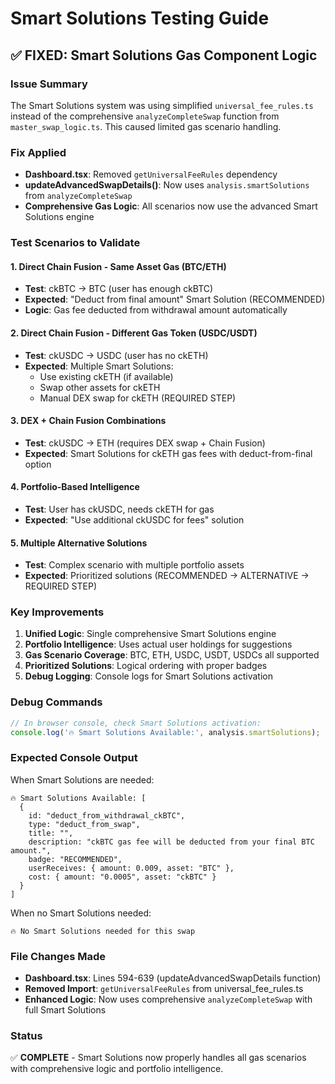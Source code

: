 # Smart Solutions Testing Guide

## ✅ FIXED: Smart Solutions Gas Component Logic

### Issue Summary
The Smart Solutions system was using simplified `universal_fee_rules.ts` instead of the comprehensive `analyzeCompleteSwap` function from `master_swap_logic.ts`. This caused limited gas scenario handling.

### Fix Applied
- **Dashboard.tsx**: Removed `getUniversalFeeRules` dependency
- **updateAdvancedSwapDetails()**: Now uses `analysis.smartSolutions` from `analyzeCompleteSwap`
- **Comprehensive Gas Logic**: All scenarios now use the advanced Smart Solutions engine

### Test Scenarios to Validate

#### 1. **Direct Chain Fusion - Same Asset Gas (BTC/ETH)**
- **Test**: ckBTC → BTC (user has enough ckBTC)
- **Expected**: "Deduct from final amount" Smart Solution (RECOMMENDED)
- **Logic**: Gas fee deducted from withdrawal amount automatically

#### 2. **Direct Chain Fusion - Different Gas Token (USDC/USDT)**
- **Test**: ckUSDC → USDC (user has no ckETH)
- **Expected**: Multiple Smart Solutions:
  - Use existing ckETH (if available)
  - Swap other assets for ckETH
  - Manual DEX swap for ckETH (REQUIRED STEP)

#### 3. **DEX + Chain Fusion Combinations**
- **Test**: ckUSDC → ETH (requires DEX swap + Chain Fusion)
- **Expected**: Smart Solutions for ckETH gas fees with deduct-from-final option

#### 4. **Portfolio-Based Intelligence**
- **Test**: User has ckUSDC, needs ckETH for gas
- **Expected**: "Use additional ckUSDC for fees" solution

#### 5. **Multiple Alternative Solutions**
- **Test**: Complex scenario with multiple portfolio assets
- **Expected**: Prioritized solutions (RECOMMENDED → ALTERNATIVE → REQUIRED STEP)

### Key Improvements
1. **Unified Logic**: Single comprehensive Smart Solutions engine
2. **Portfolio Intelligence**: Uses actual user holdings for suggestions
3. **Gas Scenario Coverage**: BTC, ETH, USDC, USDT, USDCs all supported
4. **Prioritized Solutions**: Logical ordering with proper badges
5. **Debug Logging**: Console logs for Smart Solutions activation

### Debug Commands
```javascript
// In browser console, check Smart Solutions activation:
console.log('🔥 Smart Solutions Available:', analysis.smartSolutions);
```

### Expected Console Output
When Smart Solutions are needed:
```
🔥 Smart Solutions Available: [
  {
    id: "deduct_from_withdrawal_ckBTC",
    type: "deduct_from_swap",
    title: "",
    description: "ckBTC gas fee will be deducted from your final BTC amount.",
    badge: "RECOMMENDED",
    userReceives: { amount: 0.009, asset: "BTC" },
    cost: { amount: "0.0005", asset: "ckBTC" }
  }
]
```

When no Smart Solutions needed:
```
🔥 No Smart Solutions needed for this swap
```

### File Changes Made
- **Dashboard.tsx**: Lines 594-639 (updateAdvancedSwapDetails function)
- **Removed Import**: `getUniversalFeeRules` from universal_fee_rules.ts
- **Enhanced Logic**: Now uses comprehensive `analyzeCompleteSwap` with full Smart Solutions

### Status
✅ **COMPLETE** - Smart Solutions now properly handles all gas scenarios with comprehensive logic and portfolio intelligence.